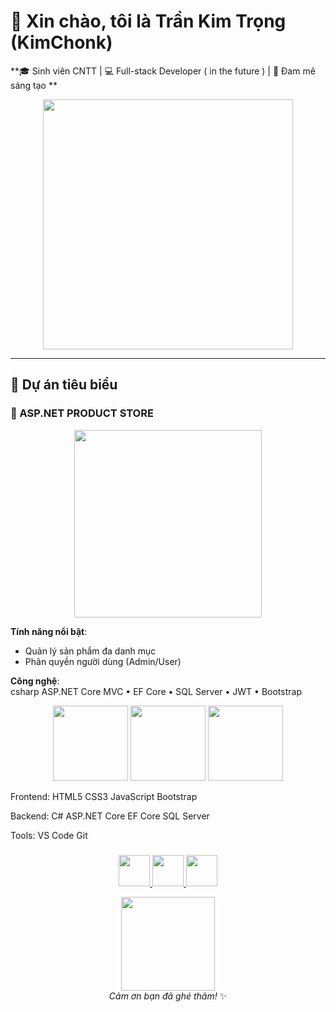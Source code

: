 # 🌟 **Xin chào, tôi là Trần Kim Trọng (KimChonk)**  
**🎓 Sinh viên CNTT | 💻 Full-stack Developer ( in the future ) | 🚀 Đam mê sáng tạo **  

<p align="center">
  <img src="https://media.giphy.com/media/QTfX9Ejfra3ZmNxh6B/giphy.gif" width="400">
</p>

---

## **🚀 Dự án tiêu biểu**

### **🛒 ASP.NET PRODUCT STORE**  
<p align="center">
  <img src="[https://media.giphy.com/media/3o7TKSjRrfIPjeiVyY/giphy.gif](https://www.google.com/url?sa=i&url=https%3A%2F%2Fwww.pinterest.com%2Fpin%2Fartstation-japanese-store-pixelart-fernando-henrique--453878468698871672%2F&psig=AOvVaw08bzmQrJ6B-PF2BkMWOIQJ&ust=1744883085964000&source=images&cd=vfe&opi=89978449&ved=0CBMQjRxqFwoTCJjs0JOi3IwDFQAAAAAdAAAAABAS)" width="300">
</p>

**Tính năng nổi bật**:
- Quản lý sản phẩm đa danh mục
- Phân quyền người dùng (Admin/User)

**Công nghệ**:  
csharp
ASP.NET Core MVC • EF Core • SQL Server • JWT • Bootstrap
<p align="center"> <img src="https://media.giphy.com/media/ln7z2eWriiQAllfVcn/giphy.gif" width="120"> <img src="https://media.giphy.com/media/XAxylRMCdpbEWUAvr8/giphy.gif" width="120"> <img src="https://media.giphy.com/media/fsEaZldNC8A1PJ3mwp/giphy.gif" width="120"> </p>
Frontend:
HTML5 CSS3 JavaScript Bootstrap

Backend:
C# ASP.NET Core EF Core SQL Server

Tools:
VS Code Git 
###
###
<p align="center"> <a href="mailto:trongkim@example.com"> <img src="https://media.giphy.com/media/Utx2O4QgOh4hOgpgBm/giphy.gif" width="50"> </a> <a href="https://linkedin.com/in/kimtrong"> <img src="https://media.giphy.com/media/HQTYdpx1yhxWpugAi2/giphy.gif" width="50"> </a> <a href="https://fb.com/kimtrong.it"> <img src="https://media.giphy.com/media/dxn6fRlTIShoeBr69N/giphy.gif" width="50"> </a> </p><p align="center"> <img src="https://media.giphy.com/media/ZVik7pBtu9dNS/giphy.gif" width="150"> <br> <em>Cảm ơn bạn đã ghé thăm!</em> ✨ </p>
